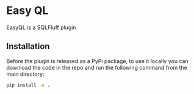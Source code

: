 # Easy QL

EasyQL is a SQLFluff plugin

## Installation

Before the plugin is released as a PyPi package, to use it locally you can download the code in the repo and run the following command from the main directory:

```sh
pip install -e .
```
